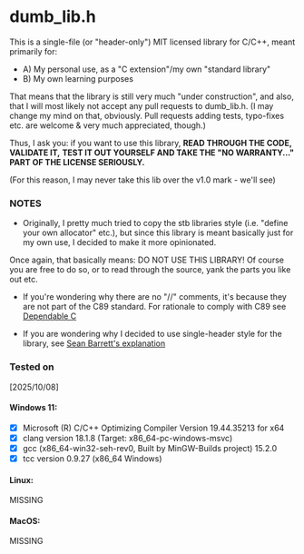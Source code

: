 # dumb\_lib.h

This is a single-file (or "header-only") MIT licensed library for C/C++,
meant primarily for:
+ A) My personal use, as a "C extension"/my own "standard library"
+ B) My own learning purposes

That means that the library is still very much "under construction",
and also, that I will most likely not accept any pull requests to dumb\_lib.h.
(I may change my mind on that, obviously.
Pull requests adding tests, typo-fixes etc.
are welcome & very much appreciated, though.)

Thus, I ask you: if you want to use this library, **READ THROUGH THE CODE, VALIDATE IT,**
**TEST IT OUT YOURSELF AND TAKE THE "NO WARRANTY..." PART OF THE LICENSE SERIOUSLY.**

(For this reason, I may never take this lib over the v1.0 mark - we'll see)

### NOTES

- Originally, I pretty much tried to copy the stb libraries style
(i.e. "define your own allocator" etc.), but since this library is meant
basically just for my own use, I decided to make it more opinionated.

Once again, that basically means: DO NOT USE THIS LIBRARY!
Of course you are free to do so, or to read through the source,
yank the parts you like out etc.

- If you're wondering why there are no "//" comments, it's because they are not part
of the C89 standard.
For rationale to comply with C89 see [Dependable C](https://www.dependablec.org/)

- If you are wondering why I decided to use single-header style for the library, see
[Sean Barrett's explanation](https://github.com/nothings/stb?tab=readme-ov-file#why-single-file-headers)

### Tested on

[2025/10/08]
#### Windows 11:
- [x] Microsoft (R) C/C++ Optimizing Compiler Version 19.44.35213 for x64
- [x] clang version 18.1.8 (Target: x86\_64-pc-windows-msvc)
- [x] gcc (x86\_64-win32-seh-rev0, Built by MinGW-Builds project) 15.2.0
- [x] tcc version 0.9.27 (x86\_64 Windows)

#### Linux:
MISSING

#### MacOS:
MISSING
